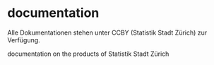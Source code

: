 # documentation
Alle Dokumentationen stehen unter CCBY (Statistik Stadt Zürich) zur Verfügung.

documentation on the products of Statistik Stadt Zürich
